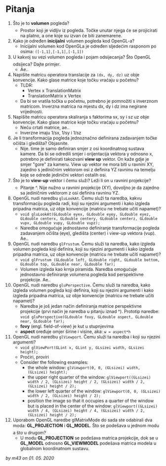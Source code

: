 # Pitanja

1. Što je to **volumen** pogleda?
   - Prostor koji je vidljiv iz pogleda. Točke unutar njega će se projicirati na platno, a one koje su izvan će biti zanemarene.
2. Kako je određen **inicijalni** volumen pogleda kod OpenGL-a?
   - Inicijalni volumen kod OpenGLa je određen sljedećim rasponom po osima: `([-1,1],[-1,1],[-1,1])`
3. U kakvoj su vezi volumen pogleda i pojam odsijecanja? Što OpenGL odsijeca? Dajte primjer.
   - Ae..
4. Napišite matricu operatora translacije za `(dx, dy, dz)` uz obje konvencije. Kako glase matrice koje točku vraćaju u početnu?
   - TLDR:
     - Vertex x TranslationMatrix
     - TranslationMatrix x Vertex
   - Da bi se vratila točka u početnu, potrebno je pomnožiti s inverznom matricom. Inverzna matrica na mjestu dx, dy i dz ima negirane vrijednosti.
5. Napišite matricu operatora skaliranja s faktorima sx, sy i sz uz obje konvencije. Kako glase matrice koje točku vraćaju u početnu?
   - Neću crtati matrice, ae..
   - Inverzne imaju 1/sx, 1/sy i 1/sz
6. Je li transformacija pogleda jednoznačno definirana zadavanjem točke očišta i gledišta? Objasnite.
   - Nije. time je samo definiran smjer z osi koordinatnog sustava kamere. Da bi se odredili smjer i orijentacija vektora y odnosno x, potrebno je definirati takozvani **view up** vektor. On kaže gdje je smjer "gore" za kameru. View up vektor ne mora biti u ravnini XY, zajedno s jediničnim vektorom osi z definira YZ ravninu na temelju koje se odrede jedinični vektori ostalih osi.
7. Što je to **view-up** vektor i čemu služi? Leži li on u ravnini projekcije?
   - Pitanje ^. Nije nužno u ravnini projekcije (XY), dovoljno je da zajedno sa jediničnim vektorom z osi definira ravninu YZ.
8. OpenGL nudi naredbu `gluLookAt`. Čemu služi ta naredba, kakvu transformaciju pogleda radi, koji su njezini argumenti i kako izgleda pripadna matrica, uz obje konvencije (matricu ne trebate učiti napamet)?
   - `void gluLookAt(GLdouble eyex, GLdouble eyey, GLdouble eyez, GLdouble centerx, GLdouble centery, GLdouble centerz, GLdouble vupx, GLdouble vupy, GLdouble vupz);`
   - Naredba omogućuje jednostavno definiranje transformacije pogleda zadavanjem očišta (eye), gledišta (center) i view-up vektora (vup). Ae..
9. OpenGL nudi naredbu `glFrustum`. Čemu služi ta naredba, kako izgleda volumen pogleda koji definira, koji su njezini argumenti i kako izgleda pripadna matrica, uz obje konvencije (matricu ne trebate učiti napamet)?
   - `void glFrustum (GLdouble left, GLdouble right, GLdouble bottom, GLdouble top, GLdouble near, GLdouble far);`
   - Volumen izgleda kao krnja piramida. Naredba omogućuje jednostavno definiranje volumena pogleda kod perspektivne projekcije. Ae..
10. OpenGL nudi naredbu `gluPerspective`. Čemu služi ta naredba, kako izgleda volumen pogleda koji definira, koji su njezini argumenti i kako izgleda pripadna matrica, uz obje konvencije (matricu ne trebate učiti napamet)?
    - Naredba je još jedan način definiranja matrice perspektivne projekcije (prvi način je naredba u pitanju iznad ^). Prototip naredbe: `void gluPerspective(GLdouble fovy, GLdouble aspect, GLdouble near, GLdouble far);`
    - **fovy** (engl. field-of-view) je kut u stupnjevima
    - **aspect** oređuje omjer širine i visine, aka: `w = aspect*h`
11. OpenGL nudi naredbu `glViewport`. Čemu služi ta naredba i koji su njezini argumenti?
    - `void glViewPort(GLint x, GLint y, GLsizei width, GLsizei height);`
    - Proćiri, proviri
    - Consider the following examples:
      - the whole window: `glViewport(0, 0, (GLsizei) width, (GLsizei) height);`
      - the upper right quarter of the window: `glViewport((GLsizei) width / 2, (GLsizei) height / 2, (GLsizei) width / 2, (GLsizei) height / 2);`
      - the lower left quarter of the window: `glViewport(0, 0, (GLsizei) width / 2, (GLsizei) height / 2);`
      - position the image so that it occupies a quarter of the window but is placed in the center of the window: `glViewport((GLsizei) width / 4, (GLsizei) height / 4, (GLsizei) width / 2, (GLsizei) height / 2);`
12. Uporabom OpenGL naredbe glMatrixMode do sada ste odabirali dva moda: **GL_PROJECTION** i **GL_MODEL**. Što se podešava u jednom modu a što u drugom?
    - U modu **GL_PROJECTION** se podešava matrica projekcije, dok se u **GL_MODEL** odnosno **GL_VIEWMODEL** podešava matrica modela u globalnom koordinatnom sustavu.

*by m43 on 01. 05. 2020*
